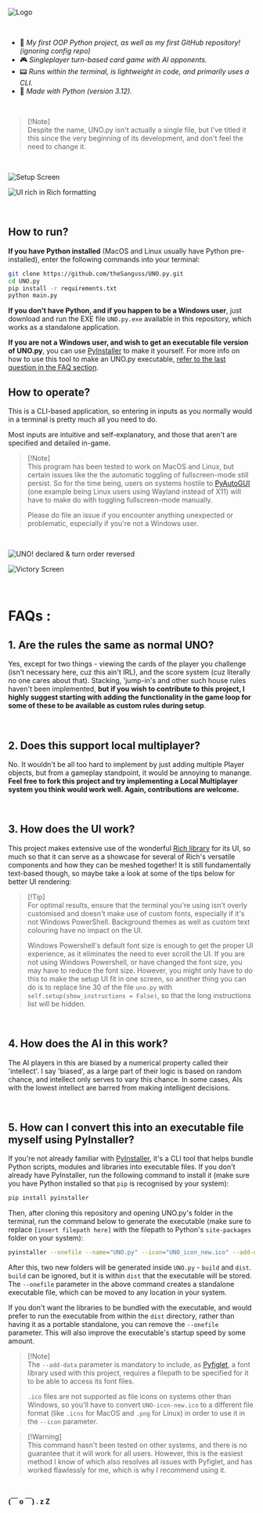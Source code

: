 ![Logo](/UNO_icon_new.ico)

<br>

- 🚀 _My first OOP Python project, as well as my first GitHub repository! (ignoring config repo)_
- 🎮 _Singleplayer turn-based card game with AI opponents._
- 📟 _Runs within the terminal, is lightweight in code, and primarily uses a CLI._
- 🐍 _Made with Python (version 3.12)._

<br>

> [!Note]\
> Despite the name, UNO.py isn't actually a single file, but I've titled it this since the very beginning of its development, and don't feel the need to change it.

<br>

![Setup Screen](/Gameplay%20Images/setup_screen.png)

![UI rich in Rich formatting](/Gameplay%20Images/variety_of_cards_in_hand.png)

<br>

## How to run?

**If you have Python installed** (MacOS and Linux usually have Python pre-installed), enter the following commands into your terminal:

```bash
git clone https://github.com/theSanguss/UNO.py.git
cd UNO.py
pip install -r requirements.txt
python main.py
```

**If you don't have Python, and if you happen to be a Windows user**, just download and run the EXE file `UNO.py.exe` available in this repository, which works as a standalone application.

**If you are not a Windows user, and wish to get an executable file version of UNO.py**, you can use [PyInstaller](https://github.com/pyinstaller/pyinstaller/) to make it yourself. For more info on how to use this tool to make an UNO.py executable, [refer to the last question in the FAQ section](#5-how-can-i-convert-this-into-an-executable-file-myself-using-pyinstaller).

## How to operate?

This is a CLI-based application, so entering in inputs as you normally would in a terminal is pretty much all you need to do.

Most inputs are intuitive and self-explanatory, and those that aren't are specified and detailed in-game.

> [!Note]\
> This program has been tested to work on MacOS and Linux, but certain issues like the the automatic toggling of fullscreen-mode still persist. So for the time being, users on systems hostile to [PyAutoGUI](https://github.com/asweigart/pyautogui/) (one example being Linux users using Wayland instead of X11) will have to make do with toggling fullscreen-mode manually.
>
> Please do file an issue if you encounter anything unexpected or problematic, especially if you're not a Windows user.

<br>

![UNO! declared & turn order reversed](/Gameplay%20Images/declared_uno_and%20reversed_turn_order.png)

![Victory Screen](/Gameplay%20Images/lesgo_i_win.png)

<br>

# FAQs :

## 1. Are the rules the same as normal UNO?

Yes, except for two things - viewing the cards of the player you challenge (isn't necessary here, cuz this ain't IRL), and the score system (cuz literally no one cares about that). Stacking, 'jump-in's and other such house rules haven't been implemented, **but if you wish to contribute to this project, I highly suggest starting with adding the functionality in the game loop for some of these to be available as custom rules during setup**.

<br>

## 2. Does this support local multiplayer?

No. It wouldn't be all too hard to implement by just adding multiple Player objects, but from a gameplay standpoint, it would be annoying to manange. **Feel free to fork this project and try implementing a Local Multiplayer system you think would work well. Again, contributions are welcome.**

<br>

## 3. How does the UI work?

This project makes extensive use of the wonderful [Rich library](https://github.com/Textualize/rich/) for its UI, so much so that it can serve as a showcase for several of Rich's versatile components and how they can be meshed together! It is still fundamentally text-based though, so maybe take a look at some of the tips below for better UI rendering:

> [!Tip]\
> For optimal results, ensure that the terminal you're using isn't overly customised and doesn't make use of custom fonts, especially if it's not Windows PowerShell. Background themes as well as custom text colouring have no impact on the UI.
>
> Windows Powershell's default font size is enough to get the proper UI experience, as it eliminates the need to ever scroll the UI. If you are not using Windows Powershell, or have changed the font size, you may have to reduce the font size. However, you might only have to do this to make the setup UI fit in one screen, so another thing you can do is to replace line 30 of the file `uno.py` with `self.setup(show_instructions = False)`, so that the long instructions list will be hidden.

<br>

## 4. How does the AI in this work?

The AI players in this are biased by a numerical property called their 'intellect'. I say 'biased', as a large part of their logic is based on random chance, and intellect only serves to vary this chance. In some cases, AIs with the lowest intellect are barred from making intelligent decisions.

<br>

## 5. How can I convert this into an executable file myself using PyInstaller?

If you're not already familiar with [PyInstaller](https://github.com/pyinstaller/pyinstaller/), it's a CLI tool that helps bundle Python scripts, modules and libraries into executable files. If you don't already have PyInstaller, run the following command to install it (make sure you have Python installed so that `pip` is recognised by your system):

```bash
pip install pyinstaller
```

Then, after cloning this repository and opening UNO.py's folder in the terminal, run the command below to generate the executable (make sure to replace `[insert filepath here]` with the filepath to Python's `site-packages` folder on your system):

```bash
pyinstaller --onefile --name="UNO.py" --icon="UNO_icon_new.ico" --add-data "[insert filepath here]\site-packages\pyfiglet\fonts;.\pyfiglet\fonts" main.py
```

After this, two new folders will be generated inside `UNO.py` - `build` and `dist`. `build` can be ignored, but it is within `dist` that the executable will be stored. The `--onefile` parameter in the above command creates a standalone executable file, which can be moved to any location in your system.

If you don't want the libraries to be bundled with the executable, and would prefer to run the executable from within the `dist` directory, rather than having it as a portable standalone, you can remove the `--onefile` parameter. This will also improve the executable's startup speed by some amount.

> [!Note]\
> The `--add-data` parameter is mandatory to include, as [Pyfiglet](https://github.com/pwaller/pyfiglet/), a font library used with this project, requires a filepath to be specified for it to be able to access its font files.
>
> `.ico` files are not supported as file icons on systems other than Windows, so you'll have to convert `UNO-icon-new.ico` to a different file format (like `.icns` for MacOS and `.png` for Linux) in order to use it in the `--icon` parameter.

> [!Warning]\
> This command hasn't been tested on other systems, and there is no guarantee that it will work for all users. However, this is the easiest method I know of which also resolves all issues with Pyfiglet, and has worked flawlessly for me, which is why I recommend using it.

<br>

**(￣ o ￣) . z Z**
